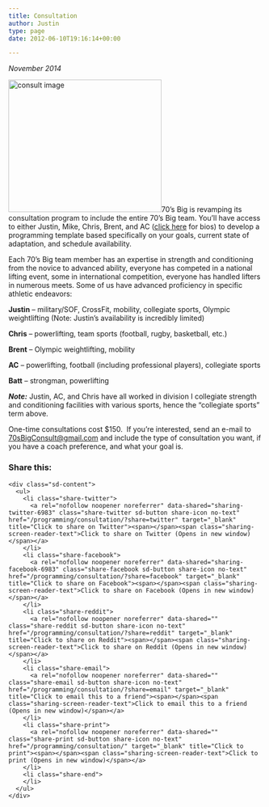 ```yaml
---
title: Consultation
author: Justin
type: page
date: 2012-06-10T19:16:14+00:00

---
```

_November 2014_

[<img data-attachment-id="10419" data-permalink="/programming/consultation/consult-image/" data-orig-file="/2012/06/consult-image.jpg" data-orig-size="461,397" data-comments-opened="1" data-image-meta="{&quot;aperture&quot;:&quot;0&quot;,&quot;credit&quot;:&quot;&quot;,&quot;camera&quot;:&quot;&quot;,&quot;caption&quot;:&quot;&quot;,&quot;created_timestamp&quot;:&quot;0&quot;,&quot;copyright&quot;:&quot;&quot;,&quot;focal_length&quot;:&quot;0&quot;,&quot;iso&quot;:&quot;0&quot;,&quot;shutter_speed&quot;:&quot;0&quot;,&quot;title&quot;:&quot;&quot;}" data-image-title="consult image" data-image-description="" data-medium-file="/2012/06/consult-image-200x172.jpg" data-large-file="/2012/06/consult-image-450x387.jpg" class="alignright  wp-image-10419" src="/2012/06/consult-image-450x387.jpg" alt="consult image" width="303" height="262" srcset="/2012/06/consult-image-450x387.jpg 450w, /2012/06/consult-image-150x129.jpg 150w, /2012/06/consult-image-200x172.jpg 200w, /2012/06/consult-image-348x300.jpg 348w, /2012/06/consult-image.jpg 461w" sizes="(max-width: 303px) 100vw, 303px" />][1]70&#8217;s Big is revamping its consultation program to include the entire 70&#8217;s Big team. You&#8217;ll have access to either Justin, Mike, Chris, Brent, and AC ([click here][2] for bios) to develop a programming template based specifically on your goals, current state of adaptation, and schedule availability.

Each 70&#8217;s Big team member has an expertise in strength and conditioning from the novice to advanced ability, everyone has competed in a national lifting event, some in international competition, everyone has handled lifters in numerous meets. Some of us have advanced proficiency in specific athletic endeavors:

**Justin** &#8211; military/SOF, CrossFit, mobility, collegiate sports, Olympic weightlifting (Note: Justin&#8217;s availability is incredibly limited)

**Chris** &#8211; powerlifting, team sports (football, rugby, basketball, etc.)

**Brent** &#8211; Olympic weightlifting, mobility

**AC** &#8211; powerlifting, football (including professional players), collegiate sports

**Batt** &#8211; strongman, powerlifting

_**Note:**_ Justin, AC, and Chris have all worked in division I collegiate strength and conditioning facilities with various sports, hence the &#8220;collegiate sports&#8221; term above.

One-time consultations cost $150.  If you&#8217;re interested, send an e-mail to <a href="mailto:70sBigConsult@gmail.com" target="_blank">70sBigConsult@gmail.com</a> and include the type of consultation you want, if you have a coach preference, and what your goal is.

<div class="sharedaddy sd-sharing-enabled">
  <div class="robots-nocontent sd-block sd-social sd-social-icon sd-sharing">
    <h3 class="sd-title">
      Share this:
    </h3>
    
    <div class="sd-content">
      <ul>
        <li class="share-twitter">
          <a rel="nofollow noopener noreferrer" data-shared="sharing-twitter-6983" class="share-twitter sd-button share-icon no-text" href="/programming/consultation/?share=twitter" target="_blank" title="Click to share on Twitter"><span></span><span class="sharing-screen-reader-text">Click to share on Twitter (Opens in new window)</span></a>
        </li>
        <li class="share-facebook">
          <a rel="nofollow noopener noreferrer" data-shared="sharing-facebook-6983" class="share-facebook sd-button share-icon no-text" href="/programming/consultation/?share=facebook" target="_blank" title="Click to share on Facebook"><span></span><span class="sharing-screen-reader-text">Click to share on Facebook (Opens in new window)</span></a>
        </li>
        <li class="share-reddit">
          <a rel="nofollow noopener noreferrer" data-shared="" class="share-reddit sd-button share-icon no-text" href="/programming/consultation/?share=reddit" target="_blank" title="Click to share on Reddit"><span></span><span class="sharing-screen-reader-text">Click to share on Reddit (Opens in new window)</span></a>
        </li>
        <li class="share-email">
          <a rel="nofollow noopener noreferrer" data-shared="" class="share-email sd-button share-icon no-text" href="/programming/consultation/?share=email" target="_blank" title="Click to email this to a friend"><span></span><span class="sharing-screen-reader-text">Click to email this to a friend (Opens in new window)</span></a>
        </li>
        <li class="share-print">
          <a rel="nofollow noopener noreferrer" data-shared="" class="share-print sd-button share-icon no-text" href="/programming/consultation/" target="_blank" title="Click to print"><span></span><span class="sharing-screen-reader-text">Click to print (Opens in new window)</span></a>
        </li>
        <li class="share-end">
        </li>
      </ul>
    </div>
  </div>
</div>

 [1]: /2012/06/consult-image.jpg
 [2]: /about/bios/